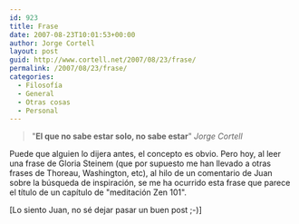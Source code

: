 ```yaml
---
id: 923
title: Frase
date: 2007-08-23T10:01:53+00:00
author: Jorge Cortell
layout: post
guid: http://www.cortell.net/2007/08/23/frase/
permalink: /2007/08/23/frase/
categories:
  - Filosofí­a
  - General
  - Otras cosas
  - Personal
---
```

> "**El que no sabe estar solo, no sabe estar**" _Jorge Cortell_

Puede que alguien lo dijera antes, el concepto es obvio. Pero hoy, al leer una frase de Gloria Steinem (que por supuesto me han llevado a otras frases de Thoreau, Washington, etc), al hilo de un comentario de Juan sobre la búsqueda de inspiración, se me ha ocurrido esta frase que parece el tí­tulo de un capí­tulo de "meditación Zen 101".

[Lo siento Juan, no sé dejar pasar un buen post ;-)]